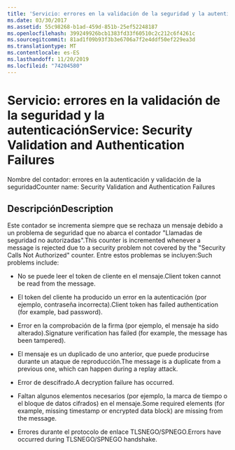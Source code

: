 ```yaml
---
title: 'Servicio: errores en la validación de la seguridad y la autenticación'
ms.date: 03/30/2017
ms.assetid: 55c98268-b1ad-459d-851b-25ef52248187
ms.openlocfilehash: 399249926bcb1383fd33f60510c2c212c6f4261c
ms.sourcegitcommit: 81ad1f09b93f3b3e6706a7f2e4ddf50ef229ea3d
ms.translationtype: MT
ms.contentlocale: es-ES
ms.lasthandoff: 11/20/2019
ms.locfileid: "74204580"
---
```

# <a name="service-security-validation-and-authentication-failures"></a><span data-ttu-id="75134-102">Servicio: errores en la validación de la seguridad y la autenticación</span><span class="sxs-lookup"><span data-stu-id="75134-102">Service: Security Validation and Authentication Failures</span></span>
<span data-ttu-id="75134-103">Nombre del contador: errores en la autenticación y validación de la seguridad</span><span class="sxs-lookup"><span data-stu-id="75134-103">Counter name: Security Validation and Authentication Failures</span></span>  
  
## <a name="description"></a><span data-ttu-id="75134-104">Descripción</span><span class="sxs-lookup"><span data-stu-id="75134-104">Description</span></span>  
 <span data-ttu-id="75134-105">Este contador se incrementa siempre que se rechaza un mensaje debido a un problema de seguridad que no abarca el contador "Llamadas de seguridad no autorizadas".</span><span class="sxs-lookup"><span data-stu-id="75134-105">This counter is incremented whenever a message is rejected due to a security problem not covered by the "Security Calls Not Authorized" counter.</span></span> <span data-ttu-id="75134-106">Entre estos problemas se incluyen:</span><span class="sxs-lookup"><span data-stu-id="75134-106">Such problems include:</span></span>  
  
- <span data-ttu-id="75134-107">No se puede leer el token de cliente en el mensaje.</span><span class="sxs-lookup"><span data-stu-id="75134-107">Client token cannot be read from the message.</span></span>  
  
- <span data-ttu-id="75134-108">El token del cliente ha producido un error en la autenticación (por ejemplo, contraseña incorrecta).</span><span class="sxs-lookup"><span data-stu-id="75134-108">Client token has failed authentication (for example, bad password).</span></span>  
  
- <span data-ttu-id="75134-109">Error en la comprobación de la firma (por ejemplo, el mensaje ha sido alterado).</span><span class="sxs-lookup"><span data-stu-id="75134-109">Signature verification has failed (for example, the message has been tampered).</span></span>  
  
- <span data-ttu-id="75134-110">El mensaje es un duplicado de uno anterior, que puede producirse durante un ataque de reproducción.</span><span class="sxs-lookup"><span data-stu-id="75134-110">The message is a duplicate from a previous one, which can happen during a replay attack.</span></span>  
  
- <span data-ttu-id="75134-111">Error de descifrado.</span><span class="sxs-lookup"><span data-stu-id="75134-111">A decryption failure has occurred.</span></span>  
  
- <span data-ttu-id="75134-112">Faltan algunos elementos necesarios (por ejemplo, la marca de tiempo o el bloque de datos cifrados) en el mensaje.</span><span class="sxs-lookup"><span data-stu-id="75134-112">Some required elements (for example, missing timestamp or encrypted data block) are missing from the message.</span></span>  
  
- <span data-ttu-id="75134-113">Errores durante el protocolo de enlace TLSNEGO/SPNEGO.</span><span class="sxs-lookup"><span data-stu-id="75134-113">Errors have occurred during TLSNEGO/SPNEGO handshake.</span></span>
